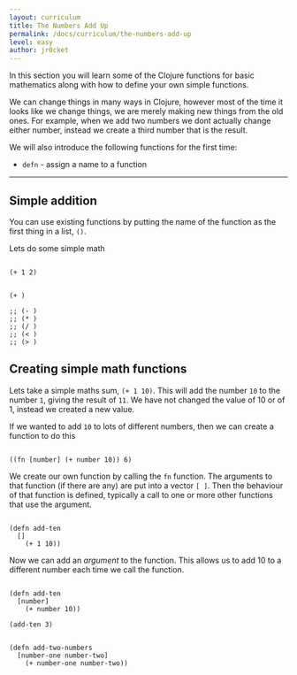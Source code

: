 ```yaml
---
layout: curriculum
title: The Numbers Add Up
permalink: /docs/curriculum/the-numbers-add-up
level: easy
author: jr0cket
---
```


In this section you will learn some of the Clojure functions for basic mathematics along with how to define your own simple functions. 

We can change things in many ways in Clojure, however most of the time it looks like we change things, we are merely making new things from the old ones.  For example, when we add two numbers we dont actually change either number, instead we create a third number that is the result.

We will also introduce the following functions for the first time:

* `defn` - assign a name to a function

<hr />


## Simple addition

You can use existing functions by putting the name of the function as the first thing in a list, `()`.

Lets do some simple math

<!-- Using expression evaluation fix to make string appear as a value in klipse -->
<pre><code class="language-klipse" data-eval-context="expr">
(+ 1 2)
</code></pre>


<!-- Using expression evaluation fix to make string appear as a value in klipse -->
<pre><code class="language-klipse" data-eval-context="expr">
(+ )

;; (- )
;; (* )
;; (/ )
;; (< )
;; (> )
</code></pre>



## Creating simple math functions

Lets take a simple maths sum, `(+ 1 10)`.  This will add the number `10` to the number `1`, giving the result of `11`.  We have not changed the value of 10 or of 1, instead we created a new value.

If we wanted to add `10` to lots of different numbers, then we can create a function to do this

<!-- Using expression evaluation fix to make string appear as a value in klipse -->
<pre><code class="language-klipse" data-eval-context="expr">
((fn [number] (+ number 10)) 6)
</code></pre>

We create our own function by calling the `fn` function.  The arguments to that function (if there are any) are put into a vector `[ ]`.  Then the behaviour of that function is defined, typically a call to one or more other functions that use the argument.



<!-- Using expression evaluation fix to make string appear as a value in klipse -->
<pre><code class="language-klipse" data-eval-context="expr">
(defn add-ten
  []
    (+ 1 10))
</code></pre>

Now we can add an _argument_ to the function.  This allows us to add 10 to a different number each time we call the function.

<!-- Using expression evaluation fix to make string appear as a value in klipse -->
<pre><code class="language-klipse" data-eval-context="expr">
(defn add-ten
  [number]
    (+ number 10))

(add-ten 3)
</code></pre>



<!-- Using expression evaluation fix to make string appear as a value in klipse -->
<pre><code class="language-klipse" data-eval-context="expr">
(defn add-two-numbers
  [number-one number-two]
    (+ number-one number-two))
</code></pre>
